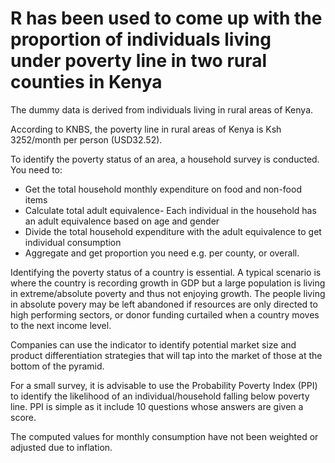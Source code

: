 # R has been used to come up with the proportion of individuals living under poverty line in two rural counties in Kenya
The dummy data is derived from individuals living in rural areas of Kenya.

According to KNBS, the poverty line in rural areas of Kenya is Ksh 3252/month per person (USD32.52).

To identify the poverty status of an area, a household survey is conducted. You need to:
- Get the total household monthly expenditure on food and non-food items
- Calculate total adult equivalence- Each individual in the household has an adult equivalence based on age and gender
- Divide the total household expenditure with the adult equivalence to get individual consumption
- Aggregate and get proportion you need e.g. per county, or overall.

Identifying the poverty status of a country is essential. A typical scenario is where the country is recording growth in GDP but a large population is living in extreme/absolute poverty and thus not enjoying growth. The people living in absolute povery may be left abandoned if resources are only directed to high performing sectors, or donor funding curtailed when a country moves to the next income level.  

Companies can use the indicator to identify potential market size and product differentiation strategies that will tap into the market of those at the bottom of the pyramid. 

For a small survey, it is advisable to use the Probability Poverty Index (PPI) to identify the likelihood of an individual/household falling below poverty line.
PPI is simple as it include 10 questions whose answers are given a score.

The computed values for monthly consumption have not been weighted or adjusted due to inflation.
